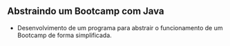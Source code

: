 ## Abstraindo um Bootcamp com Java

- Desenvolvimento de um programa para abstrair o funcionamento de um Bootcamp de forma simplificada.
